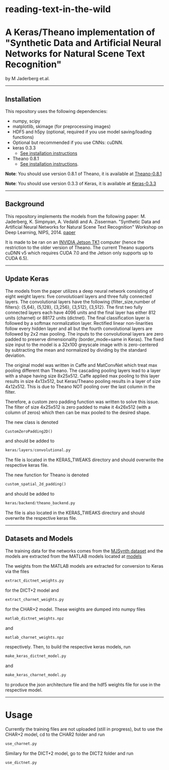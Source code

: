 # reading-text-in-the-wild
# A Keras/Theano implementation of "Synthetic Data and Artificial Neural Networks for Natural Scene Text Recognition" 
by M Jaderberg et.al.

------------------

## Installation

This repository uses the following dependencies:

- numpy, scipy
- matplotlib, skimage (for preprocessing images)
- HDF5 and h5py (optional, required if you use model saving/loading functions)
- Optional but recommended if you use CNNs: cuDNN.
- keras 0.3.3
    - [See installation instructions](https://github.com/fchollet/keras/tree/master)
- Theano 0.8.1
    - [See installation instructions](http://deeplearning.net/software/theano/install.html#install).

**Note**: You should use version 0.8.1 of Theano, it is available at [Theano-0.8.1](https://pypi.python.org/pypi/Theano/0.8.1)

**Note**: You should use version 0.3.3 of Keras, it is available at [Keras-0.3.3](https://pypi.python.org/pypi/Keras/0.3.3)

------------------

## Background

This repository implements the models from the following paper:
M. Jaderberg, K. Simpnyan, A. Vedaldi and A. Zisserman. "Synthetic Data and Artificial Neural Networks for 
Natural Scene Text Recognition" Workshop on Deep Learning, NIPS, 2014. 
[paper](http://www.robots.ox.ac.uk/~vgg/publications/2014/Jaderberg14c/jaderberg14c.pdf)

It is made to be ran on an [INVIDIA Jetson TK1](http://www.nvidia.com/object/jetson-tk1-embedded-dev-kit.html) computer 
(hence the restriction to the older version of Theano. The current Theano supports cuDNN v5 which requires 
CUDA 7.0 and the Jetson only supports up to CUDA 6.5).

------------------
## Update Keras

The models from the paper utilizes a deep neural network consisting of eight weight layers:  five convolutioanl layers 
and three fully connected layers.  The convolutional layers have the following {filter_size,number of filters}: {5,64}, 
{5,128}, {3,256}, {3,512}, {3,512}.  The first two fully connected layers each have 4096 units and the final layer has
either 812 units (charnet) or 88172 units (dictnet).  The final classification layer is followed by a softmax normalization
layer.  Rectified linear non-linarities follow every hidden layer and all but the fourth convolutional layers are followed
by 2x2 max pooling.  The inputs to the convolutional layers are zero padded to preserve dimensionality (border_mode=same 
in Keras).  The fixed size input to the model is a 32x100 greyscale image with is zero-centered by subtracting the mean
and normalized by dividing by the standard deviation.

The original model was written in Caffe and MatConvNet which treat max pooling different than Theano.  The cascading
pooling layers lead to a layer with a shape having size 8x25x512.  Caffe applied max pooling to this layer results in 
size 4x13x512, but Keras/Theano pooling results in a layer of size 4x12x512.  This is due to Theano NOT pooling over the
last column in the filter.

Therefore, a custom zero padding function was written to solve this issue.  The filter of size 4x25x512 is zero padded to 
make it 4x26x512 (with a column of zeros) which then can be max pooled to the desired shape.

The new class is denoted 
```python
CustomZeroPadding2D()
```
and should be added to 
```python
keras/layers/convolutional.py
```
The file is located in the KERAS_TWEAKS directory and should overwrite the respective keras file.

The new function for Theano is denoted
```python
custom_spatial_2d_padding()
```
and should be added to 
```python
keras/backend/theano_backend.py
```
The file is also located in the KERAS_TWEAKS directory and should overwrite the respective keras file.


-----------------
## Datasets and Models
The training data for the networks comes from the [MJSynth dataset](http://www.robots.ox.ac.uk/~vgg/data/text/) and the
models are extracted from the MATLAB models located at [models](http://www.robots.ox.ac.uk/~vgg/research/text/#sec-models)

The weights from the MATLAB models are extracted for conversion to Keras via the files
```python
extract_dictnet_weights.py
```
for the DICT+2 model and
```python
extract_charnet_weights.py
```
for the CHAR+2 model.  These weights are dumped into numpy files
```python
matlab_dictnet_weights.npz
```
and
```python
matlab_charnet_weights.npz
```
respectively.  Then, to build the respective keras models, run
```python
make_keras_dictnet_model.py
```
and
```python
make_keras_charnet_model.py
```
to produce the json architecture file and the hdf5 weights file for use in the respective model.

-----------------
# Usage

Currently the training files are not uploaded (still in progress), but to use the CHAR+2 model, cd to the CHAR2 folder 
and run 
```python
use_charnet.py
```

Similary for the DICT+2 model, go to the DICT2 folder and run 
```python
use_dictnet.py
```
